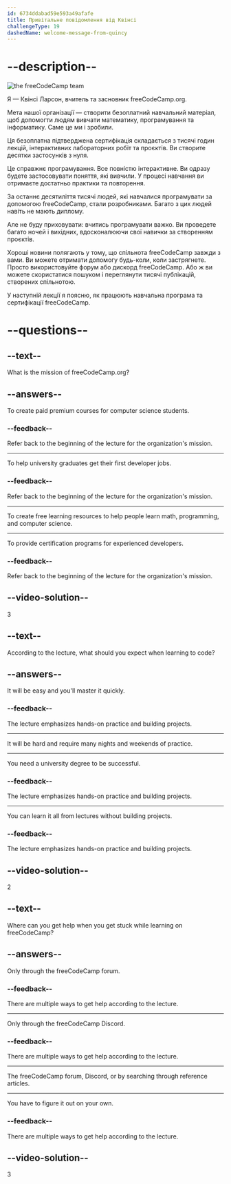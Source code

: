 ```yaml
---
id: 6734ddabad59e593a49afafe
title: Привітальне повідомлення від Квінсі
challengeType: 19
dashedName: welcome-message-from-quincy
---
```


# --description--

<img src="https://cdn.freecodecamp.org/curriculum/lecture-transcripts/freeCodeCamp_team.jpeg" alt="the freeCodeCamp team" />

Я — Квінсі Ларсон, вчитель та засновник freeCodeCamp.org.

Мета нашої організації — створити безоплатний навчальний матеріал, щоб допомогти людям вивчати математику, програмування та інформатику. Саме це ми і зробили.

Ця безоплатна підтверджена сертифікація складається з тисячі годин лекцій, інтерактивних лабораторних робіт та проєктів. Ви створите десятки застосунків з нуля.

Це справжнє програмування. Все повністю інтерактивне. Ви одразу будете застосовувати поняття, які вивчили. У процесі навчання ви отримаєте достатньо практики та повторення.

За останнє десятиліття тисячі людей, які навчалися програмувати за допомогою freeCodeCamp, стали розробниками. Багато з цих людей навіть не мають диплому.

Але не буду приховувати: вчитись програмувати важко. Ви проведете багато ночей і вихідних, вдосконалюючи свої навички за створенням проєктів.

Хороші новини полягають у тому, що спільнота freeCodeCamp завжди з вами. Ви можете отримати допомогу будь-коли, коли застрягнете. Просто використовуйте форум або дискорд freeCodeCamp. Або ж ви можете скористатися пошуком і переглянути тисячі публікацій, створених спільнотою.

У наступній лекції я поясню, як працюють навчальна програма та сертифікації freeCodeCamp.

# --questions--

## --text--

What is the mission of freeCodeCamp.org?

## --answers--

To create paid premium courses for computer science students.

### --feedback--

Refer back to the beginning of the lecture for the organization's mission.

---

To help university graduates get their first developer jobs.

### --feedback--

Refer back to the beginning of the lecture for the organization's mission.

---

To create free learning resources to help people learn math, programming, and computer science.

---

To provide certification programs for experienced developers.

### --feedback--

Refer back to the beginning of the lecture for the organization's mission.

## --video-solution--

3

## --text--

According to the lecture, what should you expect when learning to code?

## --answers--

It will be easy and you'll master it quickly.

### --feedback--

The lecture emphasizes hands-on practice and building projects.

---

It will be hard and require many nights and weekends of practice.

---

You need a university degree to be successful.

### --feedback--

The lecture emphasizes hands-on practice and building projects.

---

You can learn it all from lectures without building projects.

### --feedback--

The lecture emphasizes hands-on practice and building projects.

## --video-solution--

2

## --text--

Where can you get help when you get stuck while learning on freeCodeCamp?

## --answers--

Only through the freeCodeCamp forum.

### --feedback--

There are multiple ways to get help according to the lecture.

---

Only through the freeCodeCamp Discord.

### --feedback--

There are multiple ways to get help according to the lecture.

---

The freeCodeCamp forum, Discord, or by searching through reference articles.

---

You have to figure it out on your own.

### --feedback--

There are multiple ways to get help according to the lecture.

## --video-solution--

3
